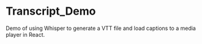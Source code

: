 # Transcript_Demo
 Demo of using Whisper to generate a VTT file and load captions to a media player in React.
 
